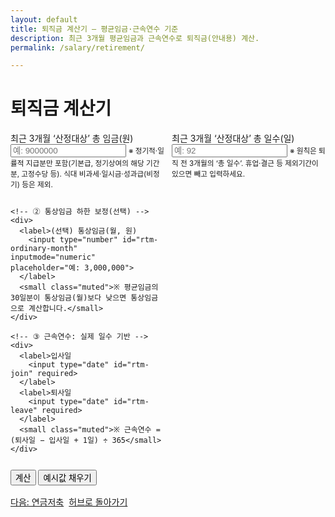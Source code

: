 ```yaml
---
layout: default
title: 퇴직금 계산기 — 평균임금·근속연수 기준
description: 최근 3개월 평균임금과 근속연수로 퇴직금(안내용) 계산.
permalink: /salary/retirement/

---
```


<h1>퇴직금 계산기</h1>

<form id="rtm-form" onsubmit="event.preventDefault(); calcRtmAccurate();">
  <div class="card p-3" style="display:grid;grid-template-columns:repeat(2,minmax(0,1fr));gap:12px">
    <!-- ① 평균임금 계산용 입력 -->
    <div>
      <label>최근 3개월 ‘산정대상’ 총 임금(원)
        <input type="number" id="rtm-sum" inputmode="numeric" placeholder="예: 9000000" required>
      </label>
      <small class="muted">
        ※ 정기적·일률적 지급분만 포함(기본급, 정기상여의 해당 기간분, 고정수당 등). 식대 비과세·일시금·성과급(비정기) 등은 제외.
      </small>
    </div>
    <div>
      <label>최근 3개월 ‘산정대상’ 총 일수(일)
        <input type="number" id="rtm-days" inputmode="numeric" placeholder="예: 92" required>
      </label>
      <small class="muted">
        ※ 원칙은 퇴직 전 3개월의 ‘총 일수’. 휴업·결근 등 제외기간이 있으면 빼고 입력하세요.
      </small>
    </div>

    <!-- ② 통상임금 하한 보정(선택) -->
    <div>
      <label>(선택) 통상임금(월, 원)
        <input type="number" id="rtm-ordinary-month" inputmode="numeric" placeholder="예: 3,000,000">
      </label>
      <small class="muted">※ 평균임금의 30일분이 통상임금(월)보다 낮으면 통상임금으로 계산합니다.</small>
    </div>

    <!-- ③ 근속연수: 실제 일수 기반 -->
    <div>
      <label>입사일
        <input type="date" id="rtm-join" required>
      </label>
      <label>퇴사일
        <input type="date" id="rtm-leave" required>
      </label>
      <small class="muted">※ 근속연수 = (퇴사일 − 입사일 + 1일) ÷ 365</small>
    </div>
  </div>

  <div style="margin-top:12px">
    <button class="btn">계산</button>
    <button class="btn ghost" type="button" onclick="prefill3mo();">예시값 채우기</button>
  </div>
</form>

<div id="rtm-out" class="result-box" style="margin-top:16px"></div>

<div class="btn-row" style="display:flex;gap:8px;flex-wrap:wrap;margin-top:16px">
  <a class="btn" href="/salary/pension-savings/">다음: 연금저축</a>
  <a class="btn ghost" href="/salary/">허브로 돌아가기</a>
</div>

<script>
/** 유틸 */
const won = n => (isFinite(n) ? Math.round(n).toLocaleString('ko-KR') : '—');
const clampPos = n => Math.max(0, Number(n) || 0);

/** 근속일수 계산: (leave - join + 1)일 */
function diffDaysInclusive(joinStr, leaveStr){
  const j = new Date(joinStr);
  const l = new Date(leaveStr);
  if (!(j instanceof Date) || isNaN(j) || !(l instanceof Date) || isNaN(l)) return NaN;
  const ms = l - j;
  return ms < 0 ? NaN : Math.floor(ms / (1000*60*60*24)) + 1;
}

/** 메인 계산 */
function calcRtmAccurate(){
  const sum = clampPos(document.getElementById('rtm-sum').value);
  const days = Math.max(1, clampPos(document.getElementById('rtm-days').value));
  const ordinaryMonth = clampPos(document.getElementById('rtm-ordinary-month').value);
  const join = document.getElementById('rtm-join').value;
  const leave = document.getElementById('rtm-leave').value;

  const out = document.getElementById('rtm-out');
  out.classList.add('show');

  // 검증
  const tenureDays = diffDaysInclusive(join, leave);
  if (!isFinite(tenureDays)){
    out.innerHTML = `<div class="card p-3 error">입사일/퇴사일을 확인하세요.</div>`;
    return;
  }

  // 평균임금(1일) 및 30일분
  const avgDaily = sum / days;          // 평균임금(1일)
  const avg30 = avgDaily * 30;          // 평균임금의 30일분(월 상당)
  // 통상임금 하한 보정(선택)
  const monthBase = ordinaryMonth > 0 ? Math.max(avg30, ordinaryMonth) : avg30;

  // 법정 산식: 퇴직금 = (30일분 평균임금) × (근속일수 / 365)
  const severance = monthBase * (tenureDays / 365);

  // 표기
  out.innerHTML = `
    <div class="card p-3">
      <div class="title">퇴직금(안내·법 기준 가깝게 계산)</div>
      <ul>
        <li>평균임금(1일): <strong>${won(avgDaily)}</strong> 원</li>
        <li>평균임금 30일분: <strong>${won(avg30)}</strong> 원</li>
        ${
          ordinaryMonth > 0
          ? `<li>통상임금(월): <strong>${won(ordinaryMonth)}</strong> 원</li>
             <li>적용 월기준(하한 보정): <strong>${won(monthBase)}</strong> 원</li>`
          : `<li>적용 월기준: <strong>${won(monthBase)}</strong> 원 (통상임금 미입력)</li>`
        }
        <li>근속일수: <strong>${won(tenureDays)}</strong> 일 (=${(tenureDays/365).toFixed(6)} 년)</li>
      </ul>
      <div class="highlight" style="margin-top:8px">
        <strong>예상 퇴직금: ${won(severance)} 원</strong>
      </div>
      <small class="muted" style="display:block;margin-top:8px;line-height:1.5">
        ※ 평균임금=퇴직 전 3개월 ‘산정대상’ 임금 ÷ 해당 기간 일수. 정기상여는 해당 3개월에 귀속되는 금액만 포함하세요.<br>
        ※ 평균임금 30일분이 통상임금(월)보다 낮으면 통상임금으로 보정했습니다(선택 입력).<br>
        ※ 근속연수는 실제 근속일수/365로 월할·일할 반영. 회사 단체협약/취업규칙, 제외기간·가산기간 등에 따라 달라질 수 있습니다.
      </small>
    </div>`;
}

/** 예시값 */
function prefill3mo(){
  // 최근 3개월 급여 900만, 일수 92일, 통상임금 300만, 2021-03-15 ~ 2025-09-30
  document.getElementById('rtm-sum').value = 9000000;
  document.getElementById('rtm-days').value = 92;
  document.getElementById('rtm-ordinary-month').value = 3000000;
  document.getElementById('rtm-join').value = '2021-03-15';
  document.getElementById('rtm-leave').value = (new Date()).toISOString().slice(0,10);
}
</script>
